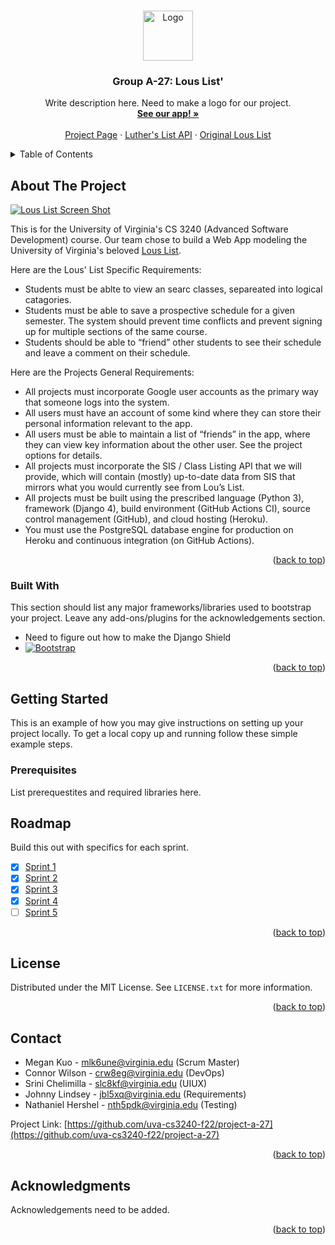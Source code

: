 <a name="readme-top"></a>
<!--
Citation for this README:
https://github.com/othneildrew/Best-README-Template#readme
-->

<!-- PROJECT LOGO -->
<br />
<div align="center">
  <a href="https://github.com/uva-cs3240-f22/project-a-27">
    <img src="#" alt="Logo" width="80" height="80">
  </a>

  <h3 align="center">Group A-27: Lous List'</h3>

  <p align="center">
    Write description here. Need to make a logo for our project.
    <br />
    <a href="https://a27-lous-list.herokuapp.com/"><strong>See our app! »</strong></a>
    <br />
    <br />
    <a href="https://f22.cs3240.org/project.html">Project Page</a>
    ·
    <a href="https://f22.cs3240.org/lutherslist.html">Luther's List API</a>
    ·
    <a href="https://louslist.org/">Original Lous List</a>
  </p>
</div>



<!-- TABLE OF CONTENTS -->
<details>
  <summary>Table of Contents</summary>
  <ol>
    <li>
      <a href="#about-the-project">About The Project</a>
      <ul>
        <li><a href="#built-with">Built With</a></li>
      </ul>
    </li>
    <li>
      <a href="#getting-started">Getting Started</a>
      <ul>
        <li><a href="#prerequisites">Prerequisites</a></li>
      </ul>
    </li>
    <li><a href="#roadmap">Roadmap</a></li>
    <li><a href="#license">License</a></li>
    <li><a href="#contact">Contact</a></li>
    <li><a href="#acknowledgments">Acknowledgments</a></li>
  </ol>
</details>



<!-- ABOUT THE PROJECT -->
## About The Project

[![Lous List Screen Shot][product-screenshot]](https://a27-lous-list.herokuapp.com/)

This is for the University of Virginia's CS 3240 (Advanced Software Development) course. Our team chose to build a Web App modeling the University of Virginia's beloved <a href="https://louslist.org/">Lous List</a>.

Here are the Lous' List Specific Requirements:
* Students must be ablte to view an searc classes, separeated into logical catagories.
* Students must be able to save a prospective schedule for a given semester. The system should prevent time conflicts and prevent signing up for multiple sections of the same course.
* Students should be able to “friend” other students to see their schedule and leave a comment on their schedule.

Here are the Projects General Requirements:
* All projects must incorporate Google user accounts as the primary way that someone logs into the system.
* All users must have an account of some kind where they can store their personal information relevant to the app.
* All users must be able to maintain a list of “friends” in the app, where they can view key information about the other user. See the project options for details.
* All projects must incorporate the SIS / Class Listing API that we will provide, which will contain (mostly) up-to-date data from SIS that mirrors what you would currently see from Lou’s List.
* All projects must be built using the prescribed language (Python 3), framework (Django 4), build environment (GitHub Actions CI), source control management (GitHub), and cloud hosting (Heroku).
* You must use the PostgreSQL database engine for production on Heroku and continuous integration (on GitHub Actions).

<p align="right">(<a href="#readme-top">back to top</a>)</p>



### Built With

This section should list any major frameworks/libraries used to bootstrap your project. Leave any add-ons/plugins for the acknowledgements section. 


* Need to figure out how to make the Django Shield
* [![Bootstrap][Bootstrap.com]][Bootstrap-url]


<p align="right">(<a href="#readme-top">back to top</a>)</p>



<!-- GETTING STARTED -->
## Getting Started

This is an example of how you may give instructions on setting up your project locally.
To get a local copy up and running follow these simple example steps.

### Prerequisites

List prerequestites and required libraries here.

<!-- ROADMAP -->
## Roadmap

Build this out with specifics for each sprint.

- [x] <a href="#">Sprint 1</a>
- [x] <a href="#">Sprint 2</a>
- [x] <a href="#">Sprint 3</a>
- [x] <a href="#">Sprint 4</a>
- [ ] <a href="#">Sprint 5</a>

<p align="right">(<a href="#readme-top">back to top</a>)</p>


<!-- LICENSE -->
## License

Distributed under the MIT License. See `LICENSE.txt` for more information.

<p align="right">(<a href="#readme-top">back to top</a>)</p>



<!-- CONTACT -->
## Contact

* Megan Kuo           - mlk6une@virginia.edu (Scrum Master)
* Connor Wilson       - crw8eg@virginia.edu  (DevOps)
* Srini Chelimilla    - slc8kf@virginia.edu  (UIUX)
* Johnny Lindsey      - jbl5xq@virginia.edu  (Requirements)
* Nathaniel Hershel   - nth5pdk@virginia.edu (Testing)

Project Link: [https://github.com/uva-cs3240-f22/project-a-27](https://github.com/uva-cs3240-f22/project-a-27)

<p align="right">(<a href="#readme-top">back to top</a>)</p>



<!-- ACKNOWLEDGMENTS -->
## Acknowledgments

Acknowledgements need to be added.

<p align="right">(<a href="#readme-top">back to top</a>)</p>


<!-- MARKDOWN LINKS & IMAGES -->
<!-- https://www.markdownguide.org/basic-syntax/#reference-style-links -->
[product-screenshot]: images/screenshot.png
[djangoproject.com]: #
[Django-url]: https://www.djangoproject.com/
[Bootstrap.com]: https://img.shields.io/badge/Bootstrap-563D7C?style=for-the-badge&logo=bootstrap&logoColor=white
[Bootstrap-url]: https://getbootstrap.com
[product-screenshot]: https://www.virginia.edu/sites/default/files/201904-sunset.jpg